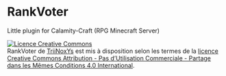 # RankVoter
Little plugin for Calamity-Craft (RPG Minecraft Server)

<a rel="license" href="http://creativecommons.org/licenses/by-nc-sa/4.0/"><img alt="Licence Creative Commons" style="border-width:0" src="https://i.creativecommons.org/l/by-nc-sa/4.0/88x31.png" /></a><br /><span xmlns:dct="http://purl.org/dc/terms/" property="dct:title">RankVoter</span> de <a xmlns:cc="http://creativecommons.org/ns#" href="https://github.com/TriiNoxYs/SimpleGUIMaker" property="cc:attributionName" rel="cc:attributionURL">TriiNoxYs</a> est mis à disposition selon les termes de la <a rel="license" href="http://creativecommons.org/licenses/by-nc-sa/4.0/">licence Creative Commons Attribution - Pas d’Utilisation Commerciale - Partage dans les Mêmes Conditions 4.0 International</a>.
